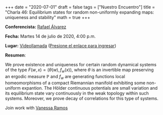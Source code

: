 +++
date      = "2020-07-01"
draft     = false
tags      = ["Nuestro Encuentro"]
title     = "Charla 46: Equilibrium states for random non-uniformly expanding maps: uniqueness and stability"
math      = true
+++

**Conferencista:** [Rafael Álvarez](https://matematicas.netlify.app/authors/alvarez-r/)

**Fecha:** Martes 14 de julio de 2020, 4:00 p.m.

**Lugar:** [Videollamada](https://meet.google.com/izy-pzig-pbf)  ([Presione el enlace para ingresar](https://meet.google.com/izy-pzig-pbf))

**Resumen**: 

We prove existence and uniqueness for certain random dynamical systems of the type $F(w, x) = (\theta(w), f_w(x))$, where $\theta$ is an invertible map preserving an ergodic measure $\mathbb{P}$ and $f_w$ are generating functions local homeomorphisms of a compact Riemannian manifold exhibiting some non-uniform expantion. The Hölder continuous potentials are small variation and its equilibrium state vary continuously in the weak topology within such systems. Moreover, we prove decay of correlations for this type of systems.

Join work with [Vanessa Ramos](https://sigaa.ufma.br/sigaa/public/docente/portal.jsf?siape=1616557)
